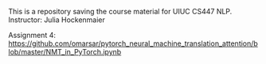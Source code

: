 This is a repository saving the course material for UIUC CS447 NLP. Instructor: Julia Hockenmaier

Assignment 4: 
https://github.com/omarsar/pytorch_neural_machine_translation_attention/blob/master/NMT_in_PyTorch.ipynb
